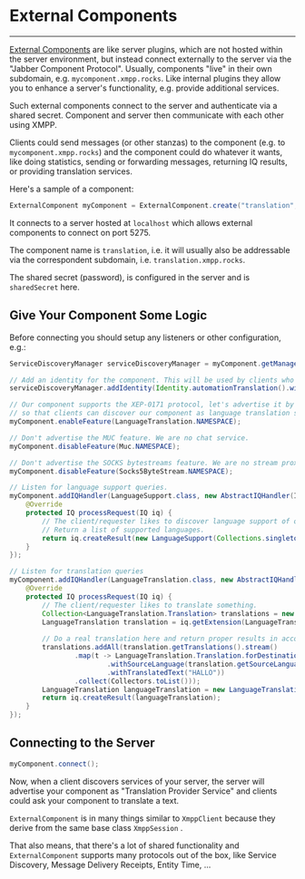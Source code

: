 # External Components
---

[External Components][External Components] are like server plugins, which are not hosted within the server environment,
but instead connect externally to the server via the "Jabber Component Protocol". Usually, components "live" in their
own subdomain, e.g. `mycomponent.xmpp.rocks`. Like internal plugins they allow you to enhance a server's functionality,
e.g. provide additional services.

Such external components connect to the server and authenticate via a shared secret. Component and server then
communicate with each other using XMPP.

Clients could send messages (or other stanzas) to the component (e.g. to `mycomponent.xmpp.rocks`) and the component
could do whatever it wants, like doing statistics, sending or forwarding messages, returning IQ results, or providing
translation services.

Here's a sample of a component:

```java
ExternalComponent myComponent = ExternalComponent.create("translation", "sharedSecret", "localhost", 5275);
```

It connects to a server hosted at `localhost` which allows external components to connect on port 5275.

The component name is `translation`, i.e. it will usually also be addressable via the correspondent subdomain,
i.e. `translation.xmpp.rocks`.

The shared secret (password), is configured in the server and is `sharedSecret` here.

## Give Your Component Some Logic

Before connecting you should setup any listeners or other configuration, e.g.:

```java
ServiceDiscoveryManager serviceDiscoveryManager = myComponent.getManager(ServiceDiscoveryManager.class);

// Add an identity for the component. This will be used by clients who want to discover the translation service.
serviceDiscoveryManager.addIdentity(Identity.automationTranslation().withName("Translation Provider Service"));

// Our component supports the XEP-0171 protocol, let's advertise it by including the protocol name in the feature list,
// so that clients can discover our component as language translation service and can send queries to it.
myComponent.enableFeature(LanguageTranslation.NAMESPACE);

// Don't advertise the MUC feature. We are no chat service.
myComponent.disableFeature(Muc.NAMESPACE);

// Don't advertise the SOCKS bytestreams feature. We are no stream proxy.
myComponent.disableFeature(Socks5ByteStream.NAMESPACE);

// Listen for language support queries.
myComponent.addIQHandler(LanguageSupport.class, new AbstractIQHandler(IQ.Type.GET) {
    @Override
    protected IQ processRequest(IQ iq) {
        // The client/requester likes to discover language support of our component.
        // Return a list of supported languages.
        return iq.createResult(new LanguageSupport(Collections.singleton(new LanguageSupport.Item("en", myComponent.getDomain(), "de", "testEngine", true, null))));
    }
});

// Listen for translation queries
myComponent.addIQHandler(LanguageTranslation.class, new AbstractIQHandler(IQ.Type.GET) {
    @Override
    protected IQ processRequest(IQ iq) {
        // The client/requester likes to translate something.
        Collection<LanguageTranslation.Translation> translations = new ArrayDeque<>();
        LanguageTranslation translation = iq.getExtension(LanguageTranslation.class);
        
        // Do a real translation here and return proper results in accordance with XEP-0171.
        translations.addAll(translation.getTranslations().stream()
                .map(t -> LanguageTranslation.Translation.forDestinationLanguage(t.getDestinationLanguage())
                        .withSourceLanguage(translation.getSourceLanguage())
                        .withTranslatedText("HALLO"))
                .collect(Collectors.toList()));
        LanguageTranslation languageTranslation = new LanguageTranslation(translations);
        return iq.createResult(languageTranslation);
    }
});
```

## Connecting to the Server

```java
myComponent.connect();
```

Now, when a client discovers services of your server, the server will advertise your component as "Translation Provider
Service" and clients could ask your component to translate a text.

`ExternalComponent` is in many things similar to `XmppClient` because they derive from the same base class `XmppSession`
.

That also means, that there's a lot of shared functionality and `ExternalComponent` supports many protocols out of the
box, like Service Discovery, Message Delivery Receipts, Entity Time, ...

[External Components]: https://xmpp.org/extensions/xep-0114.html "XEP-0114: Jabber Component Protocol"
